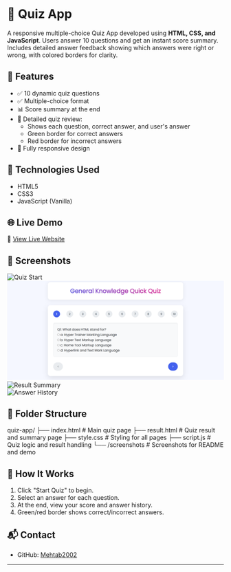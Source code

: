# 🧠 Quiz App

A responsive multiple-choice Quiz App developed using **HTML, CSS, and JavaScript**. Users answer 10 questions and get an instant score summary. Includes detailed answer feedback showing which answers were right or wrong, with colored borders for clarity.

## 🌟 Features

- ✅ 10 dynamic quiz questions
- ✅ Multiple-choice format
- 📊 Score summary at the end
- 📝 Detailed quiz review:
  - Shows each question, correct answer, and user's answer
  - Green border for correct answers
  - Red border for incorrect answers
- 📱 Fully responsive design

## 🧰 Technologies Used

- HTML5  
- CSS3  
- JavaScript (Vanilla)

## 🌐 Live Demo

🔗 [View Live Website](https://Mehtab2002.github.io/quiz-app)  

## 📸 Screenshots

![Quiz Start](screenshots/start.png)  
![Question Screen](screenshots/question.png)  
![Result Summary](screenshots/summary.png)  
![Answer History](screenshots/answer-history.png)

## 📁 Folder Structure

quiz-app/
├── index.html # Main quiz page
├── result.html # Quiz result and summary page
├── style.css # Styling for all pages
├── script.js # Quiz logic and result handling
└── /screenshots # Screenshots for README and demo

## 🚀 How It Works

1. Click "Start Quiz" to begin.
2. Select an answer for each question.
3. At the end, view your score and answer history.
4. Green/red border shows correct/incorrect answers.

## 📬 Contact

- GitHub: [Mehtab2002](https://github.com/Mehtab2002)

---

